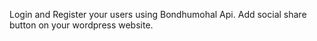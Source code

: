 Login and Register your users using Bondhumohal Api. Add social share button on your wordpress website.
